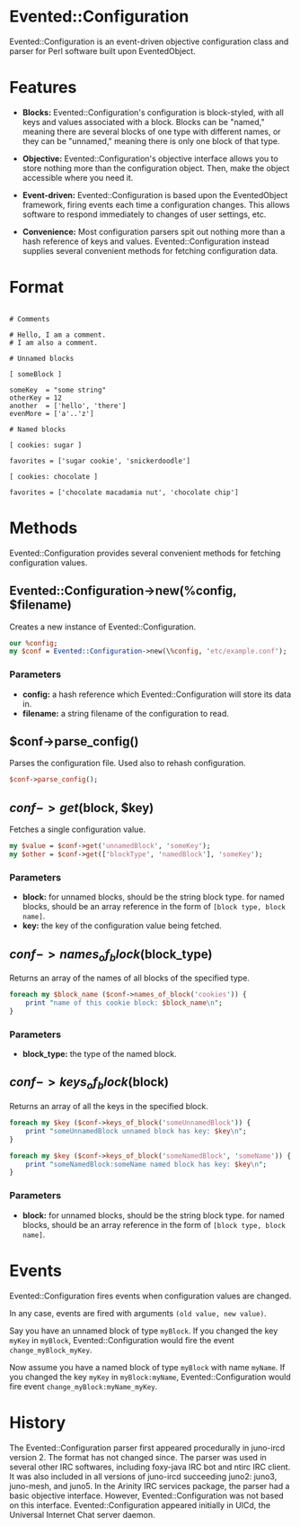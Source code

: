 # Evented::Configuration

Evented::Configuration is an event-driven objective configuration class and parser for Perl software built upon EventedObject.

# Features

* **Blocks:** Evented::Configuration's configuration is block-styled, with all keys and values associated with a block. Blocks can be "named," meaning there are several blocks of one type with different names, or they can be "unnamed," meaning there is only one block of that type.

* **Objective:** Evented::Configuration's objective interface allows you to store nothing more than the configuration object. Then, make the object accessible where you need it.

* **Event-driven:** Evented::Configuration is based upon the EventedObject framework, firing events each time a configuration changes. This allows software to respond immediately to changes of user settings, etc.

* **Convenience:** Most configuration parsers spit out nothing more than a hash reference of keys and values. Evented::Configuration instead supplies several convenient methods for fetching configuration data.

# Format

```

# Comments

# Hello, I am a comment.
# I am also a comment.

# Unnamed blocks

[ someBlock ]

someKey  = "some string"
otherKey = 12
another  = ['hello', 'there']
evenMore = ['a'..'z']

# Named blocks

[ cookies: sugar ]

favorites = ['sugar cookie', 'snickerdoodle']

[ cookies: chocolate ]

favorites = ['chocolate macadamia nut', 'chocolate chip']

```

# Methods

Evented::Configuration provides several convenient methods for fetching configuration values.

## Evented::Configuration->new(\%config, $filename)

Creates a new instance of Evented::Configuration.

```perl
our %config;
my $conf = Evented::Configuration->new(\%config, 'etc/example.conf');
```

### Parameters

* **config:** a hash reference which Evented::Configuration will store its data in.
* **filename:** a string filename of the configuration to read.

## $conf->parse_config()

Parses the configuration file. Used also to rehash configuration.

```perl
$conf->parse_config();
```

## $conf->get($block, $key)

Fetches a single configuration value.

```perl
my $value = $conf->get('unnamedBlock', 'someKey');
my $other = $conf->get(['blockType', 'namedBlock'], 'someKey');
```

### Parameters

* **block:** for unnamed blocks, should be the string block type. for named blocks, should be an array reference in the form of `[block type, block name]`.
* **key:** the key of the configuration value being fetched.

## $conf->names_of_block($block_type)

Returns an array of the names of all blocks of the specified type.

```perl
foreach my $block_name ($conf->names_of_block('cookies')) {
    print "name of this cookie block: $block_name\n";
}
```

### Parameters

* **block_type:** the type of the named block.

## $conf->keys_of_block($block)

Returns an array of all the keys in the specified block.

```perl
foreach my $key ($conf->keys_of_block('someUnnamedBlock')) {
    print "someUnnamedBlock unnamed block has key: $key\n";
}

foreach my $key ($conf->keys_of_block('someNamedBlock', 'someName')) {
    print "someNamedBlock:someName named block has key: $key\n";
}
```

### Parameters

* **block:** for unnamed blocks, should be the string block type. for named blocks, should be an array reference in the form of `[block type, block name]`.

# Events

Evented::Configuration fires events when configuration values are changed.  
  
In any case, events are fired with arguments `(old value, new value)`.  
  
Say you have an unnamed block of type `myBlock`. If you changed the key `myKey` in `myBlock`, Evented::Configuration would fire the event `change_myBlock_myKey`.  
  
Now assume you have a named block of type `myBlock` with name `myName`. If you changed the key `myKey` in `myBlock:myName`, Evented::Configuration would fire event `change_myBlock:myName_myKey`.

# History

The Evented::Configuration parser first appeared procedurally in juno-ircd version 2. The format has not changed since. The parser was used in several other IRC softwares, including foxy-java IRC bot and ntirc IRC client. It was also included in all versions of juno-ircd succeeding juno2: juno3, juno-mesh, and juno5. In the Arinity IRC services package, the parser had a basic objective interface. However, Evented::Configuration was not based on this interface. Evented::Configuration appeared initially in UICd, the Universal Internet Chat server daemon.
